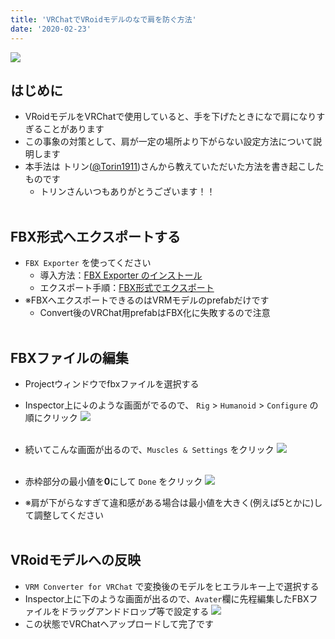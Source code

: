 ```yaml
---
title: 'VRChatでVRoidモデルのなで肩を防ぐ方法'
date: '2020-02-23'
---
```


![](https://i.imgur.com/ipNNaUI.png)

## はじめに
- VRoidモデルをVRChatで使用していると、手を下げたときになで肩になりすぎることがあります
- この事象の対策として、肩が一定の場所より下がらない設定方法について説明します
- 本手法は トリン([@Torin1911](https://twitter.com/Torin1911))さんから教えていただいた方法を書き起こしたものです
    - トリンさんいつもありがとうございます！！
<br><br>



## FBX形式へエクスポートする
- `FBX Exporter` を使ってください
    - 導入方法：[FBX Exporter のインストール](https://www.yuifutao.work/2021/05/07/post-168/)
    - エクスポート手順：[FBX形式でエクスポート](https://www.yuifutao.work/2020/11/14/post-149/#outline__4)
- ※FBXへエクスポートできるのはVRMモデルのprefabだけです
	- Convert後のVRChat用prefabはFBX化に失敗するので注意
<br><br>


## FBXファイルの編集
- Projectウィンドウでfbxファイルを選択する
- Inspector上に↓のような画面がでるので、
`Rig` > `Humanoid` > `Configure` の順にクリック
![](https://i.imgur.com/mntPKWD.png)
<br><br>


- 続いてこんな画面が出るので、`Muscles & Settings` をクリック
![](https://i.imgur.com/oHykFS3.png)
<br><br>


- 赤枠部分の最小値を**0**にして `Done` をクリック
![](https://i.imgur.com/kN89RMZ.png)
- ※肩が下がらなすぎて違和感がある場合は最小値を大きく(例えば5とかに)して調整してください
<br><br>


## VRoidモデルへの反映
- `VRM Converter for VRChat` で変換後のモデルをヒエラルキー上で選択する
- Inspector上に下のような画面が出るので、`Avater`欄に先程編集したFBXファイルをドラッグアンドドロップ等で設定する
![](https://i.imgur.com/YoDSElU.png)
- この状態でVRChatへアップロードして完了です
<br><br>

